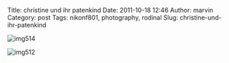 Title: christine und ihr patenkind
Date: 2011-10-18 12:46
Author: marvin
Category: post
Tags: nikonf801, photography, rodinal
Slug: christine-und-ihr-patenkind

![img514]({static}/images/6256818263_edc4f66305_b.jpg)

![img512]({static}/images/6256817291_53b5f84923_b.jpg)

